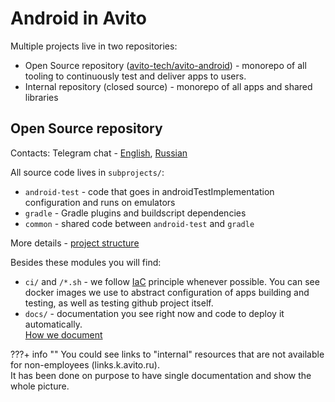 # Android in Avito

Multiple projects live in two repositories:

- Open Source repository ([avito-tech/avito-android](https://github.com/avito-tech/avito-android)) - monorepo of all tooling to continuously test and deliver apps to users.
- Internal repository (closed source) - monorepo of all apps and shared libraries

## Open Source repository

Contacts: Telegram chat - [English](https://t.me/avito_android_opensource_en), [Russian](https://t.me/avito_android_opensource)

All source code lives in `subprojects/`:

- `android-test` - code that goes in androidTestImplementation configuration and runs on emulators
- `gradle` - Gradle plugins and buildscript dependencies
- `common` - shared code between `android-test` and `gradle`

More details - [project structure](infrastructure/Infrastructure.md)

Besides these modules you will find:

- `ci/` and `/*.sh` - we follow [IaC](https://en.wikipedia.org/wiki/Infrastructure_as_code) principle whenever possible.
  You can see docker images we use to abstract configuration of apps building and testing, as well as testing github
  project itself.
- `docs/` - documentation you see right now and code to deploy it automatically.  
  [How we document](contributing/documentation.md)

???+ info ""
You could see links to "internal" resources that are not available for non-employees (links.k.avito.ru).\
It has been done on purpose to have single documentation and show the whole picture.

